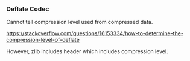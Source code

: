 ### Deflate Codec

Cannot tell compression level used from compressed data.

https://stackoverflow.com/questions/16153334/how-to-determine-the-compression-level-of-deflate

However, zlib includes header which includes compression level.